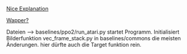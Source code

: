 [Nice Explanation](https://www.youtube.com/watch?v=DLzxrzFCyOs)


[Wapper?](https://github.com/openai/gym/blob/master/gym/core.py)


Dateien --> baselines/ppo2/run_atari.py startet Programm. Initialisiert Bilderfunktion
vec_frame_stack.py in baselines/commons die meisten Änderungen. hier dürfte auch die Target funktion rein.